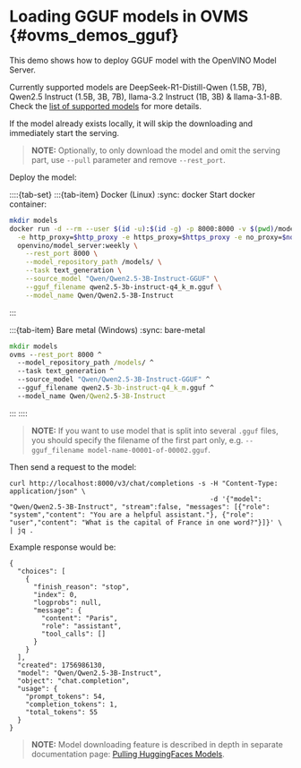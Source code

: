 # Loading GGUF models in OVMS {#ovms_demos_gguf}

This demo shows how to deploy GGUF model with the OpenVINO Model Server.

Currently supported models are DeepSeek-R1-Distill-Qwen (1.5B, 7B), Qwen2.5 Instruct (1.5B, 3B, 7B), llama-3.2 Instruct (1B, 3B) & llama-3.1-8B.
Check the [list of supported models](https://blog.openvino.ai/blog-posts/openvino-genai-supports-gguf-models) for more details.

If the model already exists locally, it will skip the downloading and immediately start the serving.

> **NOTE:** Optionally, to only download the model and omit the serving part, use `--pull` parameter and remove `--rest_port`.


Deploy the model:

::::{tab-set}
:::{tab-item} Docker (Linux)
:sync: docker
Start docker container:
```bash
mkdir models
docker run -d --rm --user $(id -u):$(id -g) -p 8000:8000 -v $(pwd)/models:/models/:rw \
  -e http_proxy=$http_proxy -e https_proxy=$https_proxy -e no_proxy=$no_proxy \
  openvino/model_server:weekly \
    --rest_port 8000 \
    --model_repository_path /models/ \
    --task text_generation \
    --source_model "Qwen/Qwen2.5-3B-Instruct-GGUF" \
    --gguf_filename qwen2.5-3b-instruct-q4_k_m.gguf \
    --model_name Qwen/Qwen2.5-3B-Instruct
```
:::

:::{tab-item} Bare metal (Windows)
:sync: bare-metal
```bat
mkdir models
ovms --rest_port 8000 ^
  --model_repository_path /models/ ^
  --task text_generation ^
  --source_model "Qwen/Qwen2.5-3B-Instruct-GGUF" ^
  --gguf_filename qwen2.5-3b-instruct-q4_k_m.gguf ^
  --model_name Qwen/Qwen2.5-3B-Instruct
```
:::
::::

> **NOTE:** If you want to use model that is split into several `.gguf` files, you should specify the filename of the first part only, e.g. `--gguf_filename model-name-00001-of-00002.gguf`.

Then send a request to the model:

```text
curl http://localhost:8000/v3/chat/completions -s -H "Content-Type: application/json" \
                                                  -d '{"model": "Qwen/Qwen2.5-3B-Instruct", "stream":false, "messages": [{"role": "system","content": "You are a helpful assistant."}, {"role": "user","content": "What is the capital of France in one word?"}]}' \
| jq .
```

Example response would be:

```text
{
  "choices": [
    {
      "finish_reason": "stop",
      "index": 0,
      "logprobs": null,
      "message": {
        "content": "Paris",
        "role": "assistant",
        "tool_calls": []
      }
    }
  ],
  "created": 1756986130,
  "model": "Qwen/Qwen2.5-3B-Instruct",
  "object": "chat.completion",
  "usage": {
    "prompt_tokens": 54,
    "completion_tokens": 1,
    "total_tokens": 55
  }
}
```

> **NOTE:** Model downloading feature is described in depth in separate documentation page: [Pulling HuggingFaces Models](../../docs/pull_hf_models.md).

